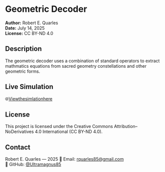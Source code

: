 # Geometric Decoder
**Author:** Robert E. Quarles  
**Date:** July 14, 2025  
**License:** CC BY-ND 4.0

## Description  
The geometric decoder uses a combination of standard operators to extract mathmatics equations from sacred geometry constellations and other geometric forms.

## Live Simulation  
🌐[Viewthesimlationhere](https://Ultramagnus85.github.io/GeometricDecoder)

## License  
This project is licensed under the Creative Commons Attribution–NoDerivatives 4.0 International (CC BY-ND 4.0).

## Contact  
Robert E. Quarles — 2025
📧 Email: rquarles85@gmail.com  
🔗 GitHub: [@Ultramagnus85](https://github.com/Ultramagnus85)
